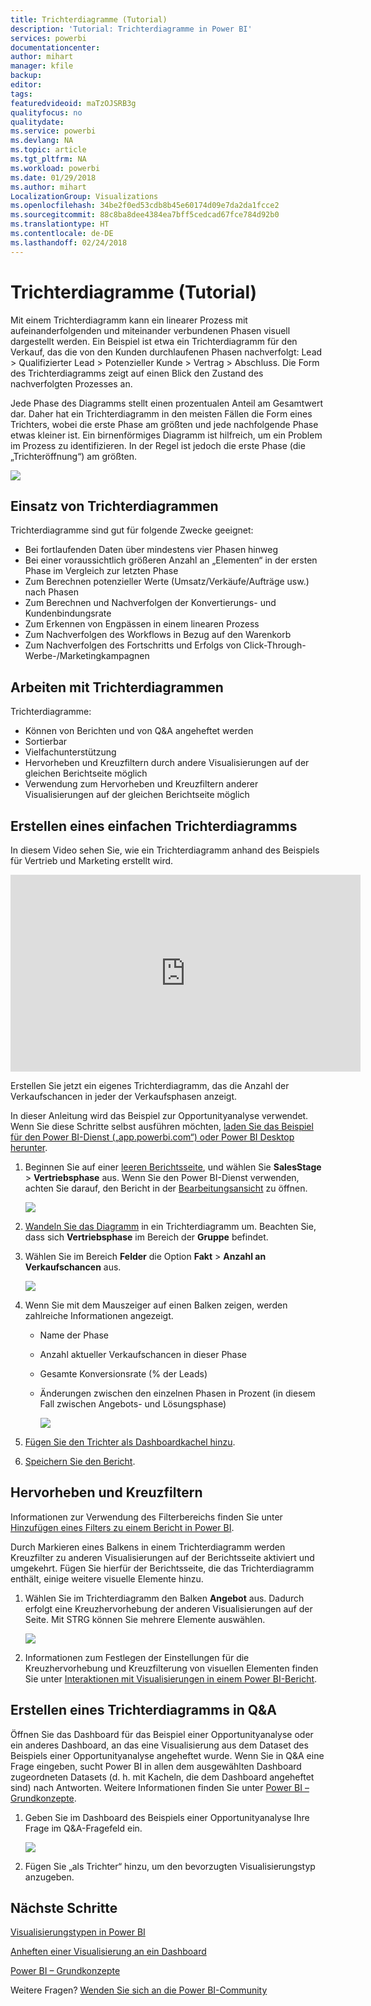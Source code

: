 ```yaml
---
title: Trichterdiagramme (Tutorial)
description: 'Tutorial: Trichterdiagramme in Power BI'
services: powerbi
documentationcenter: 
author: mihart
manager: kfile
backup: 
editor: 
tags: 
featuredvideoid: maTzOJSRB3g
qualityfocus: no
qualitydate: 
ms.service: powerbi
ms.devlang: NA
ms.topic: article
ms.tgt_pltfrm: NA
ms.workload: powerbi
ms.date: 01/29/2018
ms.author: mihart
LocalizationGroup: Visualizations
ms.openlocfilehash: 34be2f0ed53cdb8b45e60174d09e7da2da1fcce2
ms.sourcegitcommit: 88c8ba8dee4384ea7bff5cedcad67fce784d92b0
ms.translationtype: HT
ms.contentlocale: de-DE
ms.lasthandoff: 02/24/2018
---
```

# <a name="funnel-charts-tutorial"></a>Trichterdiagramme (Tutorial)
Mit einem Trichterdiagramm kann ein linearer Prozess mit aufeinanderfolgenden und miteinander verbundenen Phasen visuell dargestellt werden. Ein Beispiel ist etwa ein Trichterdiagramm für den Verkauf, das die von den Kunden durchlaufenen Phasen nachverfolgt: Lead \> Qualifizierter Lead \> Potenzieller Kunde \> Vertrag \> Abschluss.  Die Form des Trichterdiagramms zeigt auf einen Blick den Zustand des nachverfolgten Prozesses an.

Jede Phase des Diagramms stellt einen prozentualen Anteil am Gesamtwert dar. Daher hat ein Trichterdiagramm in den meisten Fällen die Form eines Trichters, wobei die erste Phase am größten und jede nachfolgende Phase etwas kleiner ist.  Ein birnenförmiges Diagramm ist hilfreich, um ein Problem im Prozess zu identifizieren.  In der Regel ist jedoch die erste Phase (die „Trichteröffnung“) am größten.

![](media/power-bi-visualization-funnel-charts/funnelplain.png)

## <a name="when-to-use-a-funnel-chart"></a>Einsatz von Trichterdiagrammen
Trichterdiagramme sind gut für folgende Zwecke geeignet:

* Bei fortlaufenden Daten über mindestens vier Phasen hinweg
* Bei einer voraussichtlich größeren Anzahl an „Elementen“ in der ersten Phase im Vergleich zur letzten Phase
* Zum Berechnen potenzieller Werte (Umsatz/Verkäufe/Aufträge usw.) nach Phasen
* Zum Berechnen und Nachverfolgen der Konvertierungs- und Kundenbindungsrate
* Zum Erkennen von Engpässen in einem linearen Prozess
* Zum Nachverfolgen des Workflows in Bezug auf den Warenkorb
* Zum Nachverfolgen des Fortschritts und Erfolgs von Click-Through-Werbe-/Marketingkampagnen

## <a name="working-with-funnel-charts"></a>Arbeiten mit Trichterdiagrammen
Trichterdiagramme:

* Können von Berichten und von Q&A angeheftet werden
* Sortierbar
* Vielfachunterstützung
* Hervorheben und Kreuzfiltern durch andere Visualisierungen auf der gleichen Berichtseite möglich
* Verwendung zum Hervorheben und Kreuzfiltern anderer Visualisierungen auf der gleichen Berichtseite möglich

## <a name="create-a-basic-funnel-chart"></a>Erstellen eines einfachen Trichterdiagramms
In diesem Video sehen Sie, wie ein Trichterdiagramm anhand des Beispiels für Vertrieb und Marketing erstellt wird.

<iframe width="560" height="315" src="https://www.youtube.com/embed/qKRZPBnaUXM" frameborder="0" allow="autoplay; encrypted-media" allowfullscreen></iframe>


Erstellen Sie jetzt ein eigenes Trichterdiagramm, das die Anzahl der Verkaufschancen in jeder der Verkaufsphasen anzeigt.

In dieser Anleitung wird das Beispiel zur Opportunityanalyse verwendet. Wenn Sie diese Schritte selbst ausführen möchten, [laden Sie das Beispiel für den Power BI-Dienst („app.powerbi.com“) oder Power BI Desktop herunter](sample-datasets.md).   

1. Beginnen Sie auf einer [leeren Berichtsseite](power-bi-report-add-page.md), und wählen Sie **SalesStage** \> **Vertriebsphase** aus. Wenn Sie den Power BI-Dienst verwenden, achten Sie darauf, den Bericht in der [Bearbeitungsansicht](service-interact-with-a-report-in-editing-view.md) zu öffnen.
   
    ![](media/power-bi-visualization-funnel-charts/funnelselectfield_new.png)
2. [Wandeln Sie das Diagramm](power-bi-report-change-visualization-type.md) in ein Trichterdiagramm um. Beachten Sie, dass sich **Vertriebsphase** im Bereich der **Gruppe** befindet. 
3. Wählen Sie im Bereich **Felder** die Option **Fakt** \> **Anzahl an Verkaufschancen** aus.
   
    ![](media/power-bi-visualization-funnel-charts/power-bi-funnel.png)
4. Wenn Sie mit dem Mauszeiger auf einen Balken zeigen, werden zahlreiche Informationen angezeigt.
   
   * Name der Phase
   * Anzahl aktueller Verkaufschancen in dieser Phase
   * Gesamte Konversionsrate (% der Leads) 
   * Änderungen zwischen den einzelnen Phasen in Prozent (in diesem Fall zwischen Angebots- und Lösungsphase)
     
     ![](media/power-bi-visualization-funnel-charts/funnelhover_new.png)
5. [Fügen Sie den Trichter als Dashboardkachel hinzu](service-dashboard-tiles.md). 
6. [Speichern Sie den Bericht](service-report-save.md).

## <a name="highlighting-and-cross-filtering"></a>Hervorheben und Kreuzfiltern
Informationen zur Verwendung des Filterbereichs finden Sie unter [Hinzufügen eines Filters zu einem Bericht in Power BI](power-bi-report-add-filter.md).

Durch Markieren eines Balkens in einem Trichterdiagramm werden Kreuzfilter zu anderen Visualisierungen auf der Berichtsseite aktiviert und umgekehrt. Fügen Sie hierfür der Berichtsseite, die das Trichterdiagramm enthält, einige weitere visuelle Elemente hinzu.

1. Wählen Sie im Trichterdiagramm den Balken **Angebot** aus. Dadurch erfolgt eine Kreuzhervorhebung der anderen Visualisierungen auf der Seite. Mit STRG können Sie mehrere Elemente auswählen.
   
   ![](media/power-bi-visualization-funnel-charts/funnelchartnoowl.gif)
2. Informationen zum Festlegen der Einstellungen für die Kreuzhervorhebung und Kreuzfilterung von visuellen Elementen finden Sie unter [Interaktionen mit Visualisierungen in einem Power BI-Bericht](service-reports-visual-interactions.md).

## <a name="create-a-funnel-chart-in-qa"></a>Erstellen eines Trichterdiagramms in Q&A
Öffnen Sie das Dashboard für das Beispiel einer Opportunityanalyse oder ein anderes Dashboard, an das eine Visualisierung aus dem Dataset des Beispiels einer Opportunityanalyse angeheftet wurde.  Wenn Sie in Q&A eine Frage eingeben, sucht Power BI in allen dem ausgewählten Dashboard zugeordneten Datasets (d. h. mit Kacheln, die dem Dashboard angeheftet sind) nach Antworten. Weitere Informationen finden Sie unter [Power BI – Grundkonzepte](service-basic-concepts.md).

1. Geben Sie im Dashboard des Beispiels einer Opportunityanalyse Ihre Frage im Q&A-Fragefeld ein.
   
   ![](media/power-bi-visualization-funnel-charts/funnelfromqna_new.png)
   
2. Fügen Sie „als Trichter“ hinzu, um den bevorzugten Visualisierungstyp anzugeben.

## <a name="next-steps"></a>Nächste Schritte
[Visualisierungstypen in Power BI](power-bi-visualization-types-for-reports-and-q-and-a.md)

[Anheften einer Visualisierung an ein Dashboard](service-dashboard-pin-tile-from-report.md)

[Power BI – Grundkonzepte](service-basic-concepts.md)

Weitere Fragen? [Wenden Sie sich an die Power BI-Community](http://community.powerbi.com/)

